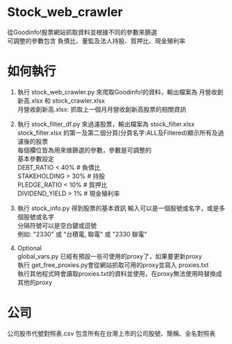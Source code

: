 # Stock_web_crawler
從Goodinfo!股票網站抓取資料並根據不同的參數來篩選  
可調整的參數包含 負債比、董監及法人持股、質押比、現金殖利率

# 如何執行  
1. 執行 stock_web_crawler.py 來爬取Goodinfo!的資料，輸出檔案為 月營收創新高.xlsx 和 stock_crawler.xlsx  
月營收創新高.xlsx: 抓取上一個月月營收創新高股票的相關資訊  
2. 執行 stock_filter_df.py 來過濾股票，輸出檔案為 stock_filter.xlsx  
stock_filter.xlsx 的第一及第二個分頁(分頁名字:ALL及Filtered)顯示所有及過濾後的股票  
每個欄位皆為用來做篩選的參數，參數是可調整的  
基本參數設定  
DEBT_RATIO < 40%       # 負債比  
STAKEHOLDING > 30%     # 持股  
PLEDGE_RATIO < 10%     # 質押比  
DIVIDEND_YIELD > 1%    # 現金殖利率  
3. 執行 stock_info.py 得到股票的基本資訊
輸入可以是一個股號或名字，或是多個股號或名字  
分隔符號可以是空白鍵或逗號  
例如: "2330" 或 "台積電, 聯電" 或 "2330 聯電"

4. Optional  
global_vars.py 已經有預設一些可使用的proxy了，如果要更新proxy  
執行 get_free_proxies.py會從網站抓取可用的proxy並寫入 proxies.txt  
執行其他程式時會讀取proxies.txt的資料並使用，在proxy無法使用時替換成其他的proxy

# 公司
公司股市代號對照表.csv 包含所有在台灣上市的公司股號、簡稱、全名對照表
